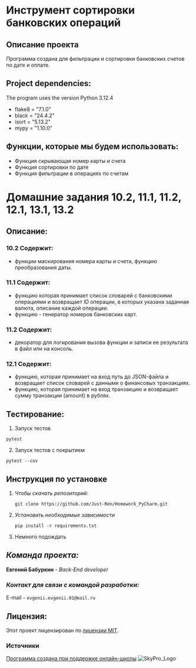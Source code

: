 # Инструмент сортировки банковских операций
## Описание проекта
Программа создана для фильтрации и сортировки банковских счетов по дате и оплате.

## Project dependencies:
The program uses the version Python 3.12.4
+ flake8 = "7.1.0"
+ black = "24.4.2"
+ isort = "5.13.2"
+ mypy = "1.10.0"

## Функции, которые мы будем использовать:
- Функция скрывающая номер карты и счета
- Функция сортировки по дате
- Функция фильтрации в операциях по счетам

# Домашние задания 10.2, 11.1, 11.2, 12.1, 13.1, 13.2 
## Описание: 
### 10.2 Содержит: 
- функции маскирования номера карты и счета, функцию преобразования даты.
### 11.1 Содержит: 
- функцию которая принимает список словарей с банковскими операциями и возвращает ID операции, в которых указана
заданная валюта, описание каждой операции.
- функцию - генератор номеров банковских карт.
### 11.2 Содержит: 
- декоратор для логирования вызова функции и записи ее результата в файл или на консоль.
### 12.1 Содержит: 
- функцию, которая принимает на вход путь до JSON-файла и возвращает список словарей с данными о финансовых транзакциях.
- функцию, которая принимает на вход транзакцию и возвращает сумму транзакции (amount) в рублях.


## Тестирование:

1. Запуск тестов

```
pytest
```

2. Запуск тестов с покрытием

```
pytest --cov
```

## Инструкция по установке
1. *Чтобы скачать репозиторий*:

   ```git clone https://github.com/Just-Ren/Homework_PyCharm.git```

2. *Установить необходимые зависимости*

   ```pip install -r requirements.txt```

3. Немного подождать

## *Команда проекта:*
**Евгений Бабуркин** - *Back-End developer*

### *Контакт для связи с командой разработки:*
E-mail - ```evgenii.evgenii.01@mail.ru```

## Лицензия:
Этот проект лицензирован по [лицензии MIT](LICENSE).

### Источники
[Программа создана при поддержке онлайн-школы](https://sky.pro/) ![SkyPro_Logo](https://static.tildacdn.com/tild3364-3965-4237-b664-363533643431/Group_1321317003.svg)
